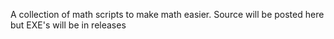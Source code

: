 A collection of math scripts to make math easier. Source will be posted here but EXE's will be in releases
